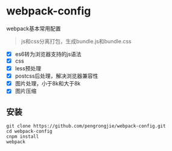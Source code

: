 # webpack-config
webpack基本常用配置
> js和css分离打包，生成bundle.js和bundle.css
- [x] es6转为浏览器支持的js语法
- [x] css
- [x] less预处理
- [x] postcss后处理，解决浏览器兼容性
- [x] 图片处理，小于8k和大于8k
- [x] 图片压缩
## 安装
```
git clone https://github.com/pengrongjie/webpack-config.git
cd webpack-config
cnpm install
webpack
```
